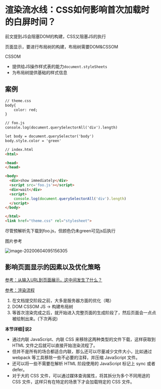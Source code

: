 # 渲染流水线：CSS如何影响首次加载时的白屏时间？

前文提到JS会阻塞DOM的构建，CSS又阻塞JS的执行



页面显示，要进行布局树的构建，布局树需要DOM&CSSOM



CSSOM

- 提供给JS操作样式表的能力`document.styleSheets`
- 为布局树提供基础的样式信息



## 案例

```html
// theme.css
body{
	color: red;
}

// foo.js
console.log(document.querySelectorAll('div').length)

let body = document.querySelector('body')
body.style.color = 'green'

// index.html
<html>

<head>
</head>

<body>
  <div>show immediately</div>
  <script src='foo.js'></script>
  <div>wait</div>
  <script>
    console.log(document.querySelectorAll('div').length)
  </script>
</body>

</html>
<link href="theme.css" rel="stylesheet">
```



尽管预解析先下载到foo.js，但颜色仍未green可见js后执行



图片参考

![image-20200604095156305](http://picbed.sedationh.cn/image-20200604095156305.png)



## 影响页面显示的因素以及优化策略

[参考：从输入URL到页面展示，这中间发生了什么？](https://github.com/SedationH/web-roam/blob/master/00%E6%B5%8F%E8%A7%88%E5%99%A8%E6%B8%B2%E6%9F%93%E5%8E%9F%E7%90%86/04-%E6%B5%8F%E8%A7%88%E5%99%A8%E5%AF%BC%E8%88%AA%E6%B5%81%E7%A8%8B.md)

[参考：渲染流程](https://github.com/SedationH/web-roam/blob/master/00%E6%B5%8F%E8%A7%88%E5%99%A8%E6%B8%B2%E6%9F%93%E5%8E%9F%E7%90%86/05-%E6%B8%B2%E6%9F%93%E6%B5%81%E7%A8%8B.md)

1. 在文档提交阶段之前，大多是服务器方面的优化（略）
2. DOM CSSOM JS -> 构建布局树 
3. 等首次渲染完成之后，就开始进入完整页面的生成阶段了，然后页面会一点点被绘制出来。(下次再说)



**本节详细🔎说2**

- 通过内联 JavaScript、内联 CSS 来移除这两种类型的文件下载，这样获取到 HTML 文件之后就可以直接开始渲染流程了。
- 但并不是所有的场合都适合内联，那么还可以尽量减少文件大小，比如通过 webpack 等工具移除一些不必要的注释，并压缩 JavaScript 文件。
- 还可以将一些不需要在解析 HTML 阶段使用的 JavaScript 标记上 sync 或者 defer。
- 对于大的 CSS 文件，可以通过媒体查询属性，将其拆分为多个不同用途的 CSS 文件，这样只有在特定的场景下才会加载特定的 CSS 文件。



